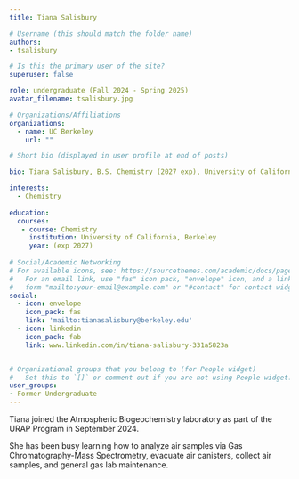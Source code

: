 ```yaml
---
title: Tiana Salisbury

# Username (this should match the folder name)
authors:
- tsalisbury

# Is this the primary user of the site?
superuser: false

role: undergraduate (Fall 2024 - Spring 2025)
avatar_filename: tsalisbury.jpg

# Organizations/Affiliations
organizations:
  - name: UC Berkeley
    url: ""

# Short bio (displayed in user profile at end of posts)

bio: Tiana Salisbury, B.S. Chemistry (2027 exp), University of California at Berkeley. URAP researcher in Atmospheric Biogeochemistry Lab (Sept 2024- Spring 2025).   

interests:
  - Chemistry
  
education:
  courses:
   - course: Chemistry
     institution: University of California, Berkeley
     year: (exp 2027)
      
# Social/Academic Networking
# For available icons, see: https://sourcethemes.com/academic/docs/page-builder/#icons
#   For an email link, use "fas" icon pack, "envelope" icon, and a link in the
#   form "mailto:your-email@example.com" or "#contact" for contact widget.
social:
  - icon: envelope
    icon_pack: fas
    link: 'mailto:tianasalisbury@berkeley.edu'
  - icon: linkedin
    icon_pack: fab
    link: www.linkedin.com/in/tiana-salisbury-331a5823a


# Organizational groups that you belong to (for People widget)
#   Set this to `[]` or comment out if you are not using People widget.
user_groups:
- Former Undergraduate
---
```


Tiana joined the Atmospheric Biogeochemistry laboratory as part of the URAP Program in September 2024.

She has been busy learning how to analyze air samples via Gas Chromatography-Mass Spectrometry, evacuate air canisters, collect air samples, and general gas lab maintenance.  
